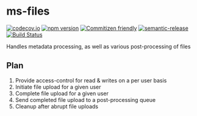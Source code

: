 # ms-files

[![codecov.io](https://codecov.io/github/makeomatic/ms-files/coverage.svg?branch=master)](https://codecov.io/github/makeomatic/ms-files?branch=master)
[![npm version](https://badge.fury.io/js/ms-files.svg)](https://badge.fury.io/js/ms-files)
[![Commitizen friendly](https://img.shields.io/badge/commitizen-friendly-brightgreen.svg)](http://commitizen.github.io/cz-cli/)
[![semantic-release](https://img.shields.io/badge/%20%20%F0%9F%93%A6%F0%9F%9A%80-semantic--release-e10079.svg?style=flat-square)](https://github.com/semantic-release/semantic-release)
[![Build Status](https://semaphoreci.com/api/v1/projects/88d40f13-da9b-44a5-ad04-4195f4971dd5/656972/shields_badge.svg)](https://semaphoreci.com/makeomatic/ms-files)

Handles metadata processing, as well as various post-processing of files

## Plan

1. Provide access-control for read & writes on a per user basis
2. Initiate file upload for a given user
3. Complete file upload for a given user
4. Send completed file upload to a post-processing queue
5. Cleanup after abrupt file uploads
